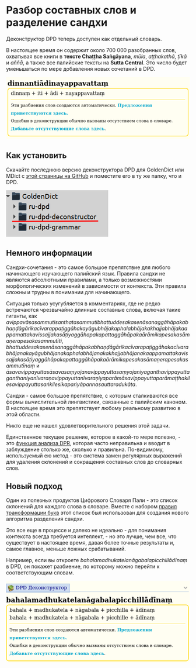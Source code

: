 # Разбор составных слов и разделение сандхи

Деконструктор DPD теперь доступен как отдельный словарь.

В настоящее время он содержит около 700 000 разобранных слов, охватывая все книги в **тексте Chaṭṭha Saṅgāyana**, *mūla*, *aṭṭhakathā*, *ṭīkā* и *aññā*, а также все палийские тексты на **Sutta Central**. Это число будет уменьшаться по мере добавления новых сочетаний в DPD.

![deconstructor_example](../pics/deconstructor/dinnantiādikāpīti.png)

## Как установить

Скачайте последнюю версию деконструктора DPD для GoldenDict или MDict с [этой страницы на GitHub](https://github.com/digitalpalidictionary/rus-release/releases) и поместите его в ту же папку, что и DPD.

![deconstructor_folder](../pics/deconstructor/dpd_deconstructor_folder.png)

## Немного информации

Сандхи-сочетания - это самое большое препятствие для любого начинающего изучающего палийский язык. Правила сандхи не являются абсолютными правилами, а только возможностями морфологических изменений в зависимости от контекста. Эти правила сложны и трудны в понимании для начинающего.

Ситуация только усугубляется в комментариях, где не редко встречаются чрезвычайно длинные составные слова, включая такие гиганты, как *avippavāsasammutisanthatasammutibhattuddesakasenāsanaggāhāpakabhaṇḍāgārikacīvarappaṭiggāhakayāgubhājakaphalabhājakakhajjabhājakaappamattakavissajjakasāṭiyaggāhapakapattaggāhāpakaārāmikapesakasāmaṇerapesakasammutīti*, *bhattuddesakasenāsanaggāhāpakabhaṇḍāgārikacīvarapaṭiggāhakacīvarabhājanakayāgubhājanakaphalabhājanakakhajjabhājanakaappamattakavissajjakasāṭiyaggāhāpakapattaggāhāpakaārāmikapesakasāmaṇerapesakasammutīnaṃ* и *āsavavippayuttasāsavasaṃyojanavippayuttasaṃyojaniyaganthavippayuttaganthaniyanīvaraṇavippayuttanīvaraṇiyaparāmāsavippayuttaparāmaṭṭhakilesavippayuttasaṅkilesikapariyāpannasauttaradukāta*.

Сандхи - самое большое препятствие, с которым сталкиваются все формы вычислительной лингвистики, связанные с палийским каноном. В настоящее время это препятствует любому реальному развитию в этой области.

Никто еще не нашел удовлетворительного решения этой задачи.

Единственное текущее решение, которое в какой-то мере полезно, - это [функция анализа DPR](https://www.digitalpalireader.online/_dprhtml/index.html?loc=m.0.0.0.0.1.2.m&amp;analysis=cakkhundriyasa.mvarasa.mvuto&amp;frombox=1), которая часто неправильна и вводит в заблуждение столько же, сколько и правильна. По-видимому, используемый ею метод - это система замен регулярных выражений для удаления склонений и сокращения составных слов до словарных слов.

## Новый подход

Один из полезных продуктов Цифрового Словаря Пали - это список склонений для каждого слова в словаре. Вместе с набором [правил трансформации букв](https://github.com/bdhrs/sqlite-db/blob/d9da7d1ae69dd9dec0aef37d7c6bbc48871ab555/sandhi/sandhi_related/sandhi_rules.tsv) этот список был использован для создания нового алгоритма разделения сандхи.

Это все еще в процессе и далеко не идеально - для понимания контекста всегда требуется интеллект, - но это лучше, чем все, что существует в настоящее время, давая более точные результаты и, самое главное, меньше ложных срабатываний.

Например, если вы откроете *bahalamadhukatelanāgabalapicchillādīnaṃ* в DPD, он покажет разбиение, по которому можно перейти к соответствующим словам.

![deconstructor](../pics/deconstructor/bahalamadhukatelanāgabalapicchillādīnaṃ.png)